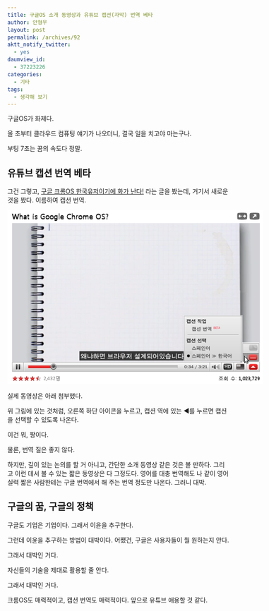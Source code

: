 ```yaml
---
title: 구글OS 소개 동영상과 유튜브 캡션(자막) 번역 베타
author: 안형우
layout: post
permalink: /archives/92
aktt_notify_twitter:
  - yes
daumview_id:
  - 37223226
categories:
  - 기타
tags:
  - 생각해 보기
---
```

구글OS가 화제다.

올 초부터 클라우드 컴퓨팅 얘기가 나오더니, 결국 일을 치고야 마는구나.

부팅 7초는 꿈의 속도다 정말.

## 유튜브 캡션 번역 베타

그건 그렇고, <a href="http://neoskin.tistory.com/1315" target="_blank">구글 크롬OS 한국유저이기에 화가 난다!</a> 라는 글을 봤는데, 거기서 새로운 것을 봤다. 이름하여 캡션 번역.

<div style="width: 590px" class="wp-caption aligncenter">
  <img src="/uploads/legacy/old-images/1/cfile7.uf.187EAC584D4BC87018BCC9.png" width="580" height="393" alt="캡션 번역 예시" /><p class="wp-caption-text">
    실제 동영상은 아래 첨부했다.
  </p>
</div>

위 그림에 있는 것처럼, 오른쪽 하단 아이콘을 누르고, 캡션 역에 있는 ◀를 누르면 캡션을 선택할 수 있도록 나온다.

이건 뭐, 짱이다.

물론, 번역 질은 좋지 않다.

하지만, 깊이 있는 논의를 할 거 아니고, 간단한 소개 동영상 같은 것은 볼 만하다. 그리고 이런 데서 볼 수 있는 짧은 동영상은 다 그정도다. 영어를 대충 번역해도 나 같이 영어 실력 짧은 사람한테는 구글 번역에서 해 주는 번역 정도만 나온다. 그러니 대박.

## 구글의 꿈, 구글의 정책

구글도 기업은 기업이다. 그래서 이윤을 추구한다.

그런데 이윤을 추구하는 방법이 대박이다. 어쨌건, 구글은 사용자들이 뭘 원하는지 안다.

그래서 대박인 거다.

자신들의 기술을 제대로 활용할 줄 안다.

그래서 대박인 거다.

크롬OS도 매력적이고, 캡션 번역도 매력적이다. 앞으로 유튜브 애용할 것 같다.

<div class="video-container">
  <div class="video-container__inner">
  </div>
</div>